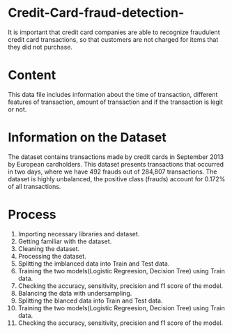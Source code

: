 # Credit-Card-fraud-detection-
It is important that credit card companies are able to recognize fraudulent credit card transactions, so that customers are not charged for items that they did not purchase.
# Content
This data file includes information about the time of transaction, different features of transaction, amount of transaction and if the transaction is legit or not.

# Information on the Dataset
The dataset contains transactions made by credit cards in September 2013 by European cardholders.
This dataset presents transactions that occurred in two days, where we have 492 frauds out of 284,807 transactions. The dataset is highly unbalanced, the positive class (frauds) account for 0.172% of all transactions.

# Process
1. Importing necessary libraries and dataset.
2. Getting familiar with the dataset.
3. Cleaning the dataset.
4. Processing the dataset.
5. Splitting the imblanced data into Train and Test data.
6. Training the two models(Logistic Regreesion, Decision Tree) using Train data.
7. Checking the accuracy, sensitivity, precision and f1 score of the model.
8. Balancing the data with undersampling.
9. Splitting the blanced data into Train and Test data.
10. Training the two models(Logistic Regreesion, Decision Tree) using Train data.
11. Checking the accuracy, sensitivity, precision and f1 score of the model.
